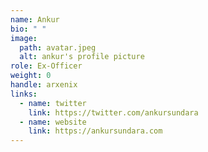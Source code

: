 ```yaml
---
name: Ankur
bio: " "
image:
  path: avatar.jpeg
  alt: ankur's profile picture
role: Ex-Officer
weight: 0
handle: arxenix
links:
  - name: twitter
    link: https://twitter.com/ankursundara
  - name: website
    link: https://ankursundara.com
---
```

